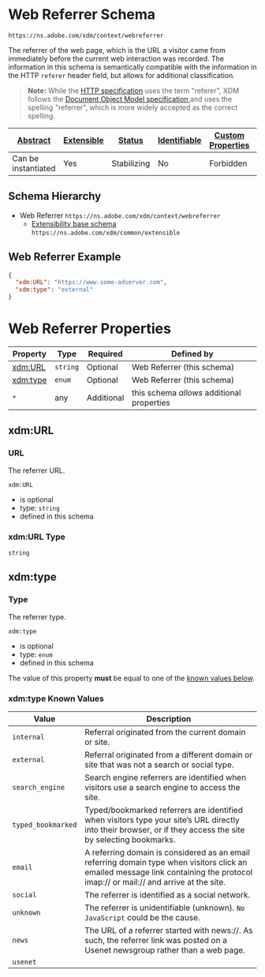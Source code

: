 
# Web Referrer Schema

```
https://ns.adobe.com/xdm/context/webreferrer
```

The referrer of the web page, which is the URL a visitor came from immediately before the current web interaction was recorded.
The information in this schema is semantically compatible with the information in the HTTP `referer` header field, but allows for additional classification.

> **Note:** While the [HTTP specification](https://www.w3.org/Protocols/HTTP/HTRQ_Headers.html#z14) uses the term "referer", XDM follows the [Document Object Model specification ](https://www.w3.org/TR/2000/WD-DOM-Level-1-20000929/level-one-html.html#ID-95229140) and uses the spelling "referrer", which is more widely accepted as the correct spelling.


| [Abstract](../../abstract.md) | [Extensible](../../extensions.md) | [Status](../../status.md) | [Identifiable](../../id.md) | [Custom Properties](../../extensions.md) | [Additional Properties](../../extensions.md) | Defined In |
|-------------------------------|-----------------------------------|---------------------------|-----------------------------|------------------------------------------|----------------------------------------------|------------|
| Can be instantiated | Yes | Stabilizing | No | Forbidden | Permitted | [context/webreferrer.schema.json](context/webreferrer.schema.json) |
## Schema Hierarchy

* Web Referrer `https://ns.adobe.com/xdm/context/webreferrer`
  * [Extensibility base schema](../common/extensible.schema.md) `https://ns.adobe.com/xdm/common/extensible`


## Web Referrer Example
```json
{
  "xdm:URL": "https://www.some-adserver.com",
  "xdm:type": "external"
}
```

# Web Referrer Properties

| Property | Type | Required | Defined by |
|----------|------|----------|------------|
| [xdm:URL](#xdmurl) | `string` | Optional | Web Referrer (this schema) |
| [xdm:type](#xdmtype) | `enum` | Optional | Web Referrer (this schema) |
| `*` | any | Additional | this schema *allows* additional properties |

## xdm:URL
### URL

The referrer URL.

`xdm:URL`
* is optional
* type: `string`
* defined in this schema

### xdm:URL Type


`string`






## xdm:type
### Type

The referrer type.

`xdm:type`
* is optional
* type: `enum`
* defined in this schema

The value of this property **must** be equal to one of the [known values below](#xdm:type-known-values).

### xdm:type Known Values
| Value | Description |
|-------|-------------|
| `internal` | Referral originated from the current domain or site. |
| `external` | Referral originated from a different domain or site that was not a search or social type. |
| `search_engine` | Search engine referrers are identified when visitors use a search engine to access the site. |
| `typed_bookmarked` | Typed/bookmarked referrers are identified when visitors type your site’s URL directly into their browser, or if they access the site by selecting bookmarks. |
| `email` | A referring domain is considered as an email referring domain type when visitors click an emailed message link containing the protocol imap:// or mail:// and arrive at the site. |
| `social` | The referrer is identified as a social network. |
| `unknown` | The referrer is unidentifiable (unknown). `No JavaScript` could be the cause. |
| `news` | The URL of a referrer started with news://. As such, the referrer link was posted on a Usenet newsgroup rather than a web page. |
| `usenet` |  |



